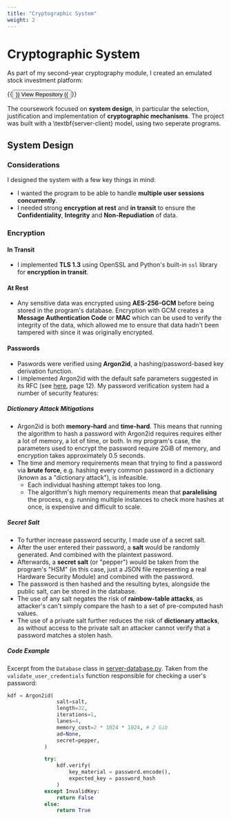 ```yaml
---
title: "Cryptographic System"
weight: 2
---
```

# Cryptographic System
As part of my second-year cryptography module, I created an emulated stock
investment platform:

{{<button href="https://github.com/OscarTopliss/iss-coursework">}}
View Repository
{{</button>}}

The coursework focused on **system design**, in particular the selection,
justification and implementation of **cryptographic mechanisms**. The project
was built with a \textbf{server-client} model, using two seperate programs.

## System Design
### Considerations
I designed the system with a few key things in mind:
- I wanted the program to be able to handle **multiple user sessions
concurrently**.
- I needed strong **encryption at rest** and **in transit** to ensure the
**Confidentiality**, **Integrity** and **Non-Repudiation** of data.
### Encryption
#### In Transit
- I implemented **TLS 1.3** using OpenSSL and Python's built-in `ssl` library for
**encryption in transit**.
#### At Rest
- Any sensitive data was encrypted using **AES-256-GCM** before being stored
in the program's database. Encryption with GCM creates a **Message
Authentication Code** or **MAC** which can be used to verify the integrity of
the data, which allowed me to ensure that data hadn't been tampered with
since it was originally encrypted.
#### Passwords
- Paswords were verified using **Argon2id**, a hashing/password-based key
derivation function.
- I implemented Argon2id with the default safe parameters suggested in its
RFC (see [here](https://www.rfc-editor.org/rfc/rfc9106.pdf), page 12).
My password verification system had a number of security features:
##### Dictionary Attack Mitigations
- Argon2id is both **memory-hard** and **time-hard**. This means that running
the algorithm to hash a password with Argon2id requires requires either a
lot of memory, a lot of time, or both. In my program's case, the parameters
used to encrypt the password require 2GiB of memory, and encryption takes
approximately 0.5 seconds.
- The time and memory requirements mean that trying to find a password via
**brute force**, e.g. hashing every common password in a dictionary (known as a
"dictionary attack"), is infeasible.
  - Each individual hashing attempt takes too long.
  - The algorithm's high memory requirements mean that **paralelising** the
  process, e.g. running multiple instances to check more hashes at once, is
  expensive and difficult to scale.
##### Secret Salt
- To further increase password security, I made use of a secret salt.
- After the user entered their password, a **salt** would be randomly generated.
And combined with the plaintext password.
- Afterwards, a **secret salt** (or "pepper") would be taken from the program's
"HSM" (in this case, just a JSON file representing a real Hardware Security
Module) and combined with the password.
- The password is then hashed and the resulting bytes, alongside the public
salt, can be stored in the database.
- The use of any salt negates the risk of **rainbow-table attacks**, as
attacker's can't simply compare the hash to a set of pre-computed hash values.
- The use of a private salt further reduces the risk of **dictionary attacks**,
as without access to the private salt an attacker cannot verify that a password
matches a stolen hash.

##### Code Example
Excerpt from the `Database` class in [server-database.py](https://github.com/OscarTopliss/iss-coursework/blob/main/server_database.py).
Taken from the `validate_user_credentials` function responsible for checking
a user's password:
```Python
kdf = Argon2id(
                salt=salt,
                length=32,
                iterations=1,
                lanes=4,
                memory_cost=2 * 1024 * 1024, # 2 Gib
                ad=None,
                secret=pepper,
            )

            try:
                kdf.verify(
                    key_material = password.encode(),
                    expected_key = password_hash
                )
            except InvalidKey:
                return False
            else:
                return True
```
